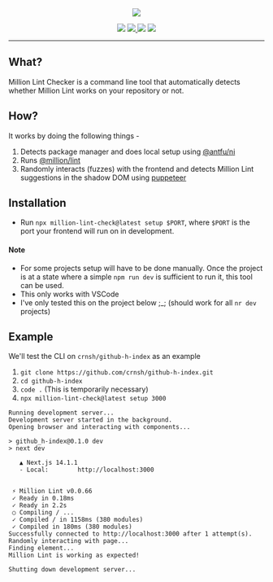 <div align="center">
  <img src="https://github.com/crnsh/million-lint-check/assets/79533543/1fb563cd-6cbf-4ab7-b1e4-dd49b9da9683"/>
</div>
<p align="center">
  <img src="https://img.shields.io/github/actions/workflow/status/crnsh/million-lint-check/release.yml">
  <a href="https://www.npmjs.com/package/million-lint-check">
    <img src="https://img.shields.io/npm/v/million-lint-check">
  </a>
  <img src="https://img.shields.io/npm/l/million-lint-check">
  <img src="https://img.shields.io/npm/dt/million-lint-check">
</p>
<hr/>
  
## What?
Million Lint Checker is a command line tool that automatically detects whether Million Lint works on your repository or not.

## How?
It works by doing the following things - 
1. Detects package manager and does local setup using [@antfu/ni](https://www.npmjs.com/package/@antfu/ni)
3. Runs [@million/lint](https://www.npmjs.com/package/@million/lint)
4. Randomly interacts (fuzzes) with the frontend and detects Million Lint suggestions in the shadow DOM using [puppeteer](https://www.npmjs.com/package/puppeteer)

## Installation
- Run `npx million-lint-check@latest setup $PORT`, where `$PORT` is the port your frontend will run on in development.

#### Note
- For some projects setup will have to be done manually. Once the project is at a state where a simple `npm run dev` is sufficient to run it, this tool can be used.
- This only works with VSCode
- I've only tested this on the project below ;_; (should work for all `nr dev` projects)

## Example
We'll test the CLI on `crnsh/github-h-index` as an example
1. `git clone https://github.com/crnsh/github-h-index.git`
2. `cd github-h-index`
2. `code .` (This is temporarily necessary)
3. `npx million-lint-check@latest setup 3000`
```
Running development server...
Development server started in the background.
Opening browser and interacting with components...

> github_h-index@0.1.0 dev
> next dev

   ▲ Next.js 14.1.1
   - Local:        http://localhost:3000


 ⚡ Million Lint v0.0.66
 ✓ Ready in 0.18ms
 ✓ Ready in 2.2s
 ○ Compiling / ...
 ✓ Compiled / in 1158ms (380 modules)
 ✓ Compiled in 180ms (380 modules)
Successfully connected to http://localhost:3000 after 1 attempt(s).
Randomly interacting with page...
Finding element...
Million Lint is working as expected!

Shutting down development server...
```
